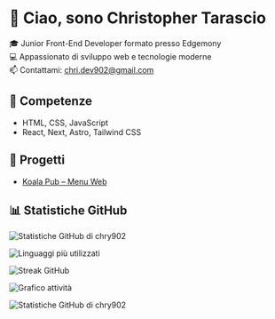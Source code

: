# 👋 Ciao, sono Christopher Tarascio

🎓 Junior Front-End Developer formato presso Edgemony  
💻 Appassionato di sviluppo web e tecnologie moderne  
📫 Contattami: [chri.dev902@gmail.com](mailto:chri.dev902@gmail.com)

## 🚀 Competenze
- HTML, CSS, JavaScript
- React, Next, Astro, Tailwind CSS

## 📂 Progetti
- [Koala Pub – Menu Web](https://koala-two-gamma.vercel.app/)

## 📊 Statistiche GitHub
![Statistiche GitHub di chry902](https://github-readme-stats.vercel.app/api?username=chry902&show_icons=true&theme=radical)


![Linguaggi più utilizzati](https://github-readme-stats.vercel.app/api/top-langs/?username=chry902&layout=compact&theme=radical)


![Streak GitHub](https://streak-stats.demolab.com/?user=chry902&theme=radical)


![Grafico attività](https://github-readme-activity-graph.vercel.app/graph?username=chry902&theme=dracula)


![Statistiche GitHub di chry902](https://github-readme-stats.vercel.app/api?username=chry902&show_icons=true&theme=tokyonight)
